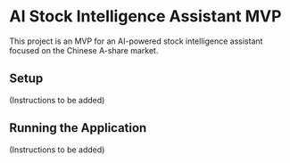 # AI Stock Intelligence Assistant MVP

This project is an MVP for an AI-powered stock intelligence assistant focused on the Chinese A-share market.

## Setup

(Instructions to be added)

## Running the Application

(Instructions to be added) 
